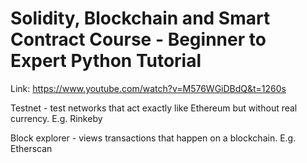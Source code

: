 # Solidity, Blockchain and Smart Contract Course - Beginner to Expert Python Tutorial
Link: https://www.youtube.com/watch?v=M576WGiDBdQ&t=1260s

Testnet - test networks that act exactly like Ethereum but without real currency. E.g. Rinkeby

Block explorer - views transactions that happen on a blockchain. E.g. Etherscan
